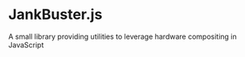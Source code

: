 JankBuster.js
=======

A small library providing utilities to leverage hardware compositing in JavaScript